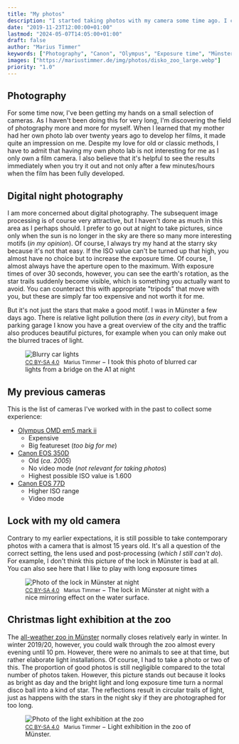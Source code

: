 ```yaml
---
title: "My photos"
description: "I started taking photos with my camera some time ago. I could spend more time taking my photos but here I wanted to show you the results of what I've done so far."
date: "2019-11-23T12:00:00+01:00"
lastmod: "2024-05-07T14:05:00+01:00"
draft: false
author: "Marius Timmer"
keywords: ["Photography", "Canon", "Olympus", "Exposure time", "Münster"]
images: ["https://mariustimmer.de/img/photos/disko_zoo_large.webp"]
priority: "1.0"
---
```


## Photography
For some time now, I've been getting my hands on a small selection of cameras.
As I haven't been doing this for very long, I'm discovering the field
of photography more and more for myself. When I learned that my mother
had her own photo lab over twenty years ago to develop her films, it made
quite an impression on me. Despite my love for old or classic methods, I
have to admit that having my own photo lab is not interesting for me as
I only own a film camera. I also believe that it's helpful to see the
results immediately when you try it out and not only after a few minutes/hours
when the film has been fully developed.

## Digital night photography
I am more concerned about digital photography. The subsequent image processing
is of course very attractive, but I haven't done as much in this area as I
perhaps should. I prefer to go out at night to take pictures, since only when
the sun is no longer in the sky are there so many more interesting motifs
(_in my opinion_). Of course, I always try my hand at the starry sky because
it's not that easy. If the ISO value can't be turned up that high, you almost
have no choice but to increase the exposure time. Of course, I almost always
have the aperture open to the maximum. With exposure times of over 30 seconds,
however, you can see the earth's rotation, as the star trails suddenly become
visible, which is something you actually want to avoid. You can counteract
this with appropriate "tripods" that move with you, but these are simply
far too expensive and not worth it for me.

But it's not just the stars that make a good motif. I was in Münster a few
days ago. There is relative light pollution there (_as in every city_), but
from a parking garage I know you have a great overview of the city and the
traffic also produces beautiful pictures, for example when you can only
make out the blurred traces of light.

<figure vocab="https://schema.org/" typeof="Photograph">
    <img
        alt="Blurry car lights"
        srcset="/img/photos/autobahn_small.webp  480w,
                /img/photos/autobahn_medium.webp 960w,
                /img/photos/autobahn_large.webp  1920w"
        src="/img/photos/autobahn.webp"
        copyright="cc-by Marius Timmer"
        />
    <figcaption>
        <small>
            <a href="https://creativecommons.org/licenses/by-sa/4.0/" rel="license">CC BY-SA 4.0</a>
            &nbsp;
            <span property="copyrightHolder">Marius Timmer</span>
        </small>
        &minus;
        <span property="abstract">I took this photo of blurred car lights from a bridge on the A1 at night</span>
    </figcaption>
</figure>


## My previous cameras
This is the list of cameras I've worked with in the past to collect some experience:

 - [Olympus OMD em5 mark ii](https://www.olympus.de/site/de/c/cameras/om_d_system_cameras/om_d/e_m5_mark_ii/index.html)
    - Expensive
    - Big featureset (_too big for me_)
 - [Canon EOS 350D](https://de.wikipedia.org/wiki/Canon_EOS_350D)
    - Old (_ca. 2005_)
    - No video mode (_not relevant for taking photos_)
    - Highest possible ISO value is 1.600
 - [Canon EOS 77D](https://de.wikipedia.org/wiki/Canon_EOS_77D)
    - Higher ISO range
    - Video mode

## Lock with my old camera
Contrary to my earlier expectations, it is still possible to take contemporary
photos with a camera that is almost 15 years old. It's all a question of
the correct setting, the lens used and post-processing (_which I still
can't do_). For example, I don't think this picture of the lock in Münster
is bad at all. You can also see here that I like to play with long exposure
times

<figure vocab="https://schema.org/" typeof="Photograph">
    <img
        alt="Photo of the lock in Münster at night"
        srcset="/img/photos/hafen_small.webp   480w,
                /img/photos/hafen_medium.webp  960w,
                /img/photos/hafen_large.webp   1920w"
        src="/img/photos/hafen.webp"
        copyright="cc-by Marius Timmer"
        />
    <figcaption>
        <small>
            <a href="https://creativecommons.org/licenses/by-sa/4.0/" rel="license">CC BY-SA 4.0</a>
            &nbsp;
            <span property="copyrightHolder">Marius Timmer</span>
        </small>
        &minus;
        <span property="abstract">The lock in Münster at night with a nice mirroring effect on the water surface.</span>
    </figcaption>
</figure>


## Christmas light exhibition at the zoo
The [all-weather zoo in Münster](https://www.allwetterzoo.de/) normally closes
relatively early in winter. In winter 2019/20, however, you could walk through
the zoo almost every evening until 10 pm. However, there were no animals to
see at that time, but rather elaborate light installations. Of course, I had
to take a photo or two of this. The proportion of good photos is still
negligible compared to the total number of photos taken. However, this
picture stands out because it looks as bright as day and the bright
light and long exposure time turn a normal disco ball into a kind of star.
The reflections result in circular trails of light, just as happens with
the stars in the night sky if they are photographed for too long.

<figure vocab="https://schema.org/" typeof="Photograph">
    <img
        alt="Photo of the light exhibition at the zoo"
        srcset="/img/photos/disko_zoo_small.webp  480w,
                /img/photos/disko_zoo_medium.webp 960w,
                /img/photos/disko_zoo_large.webp  1920w"
        src="/img/photos/disko_zoo.webp"
        copyright="cc-by Marius Timmer"
        />
    <figcaption>
        <small>
            <a href="https://creativecommons.org/licenses/by-sa/4.0/" rel="license">CC BY-SA 4.0</a>
            &nbsp;
            <span property="copyrightHolder">Marius Timmer</span>
        </small>
        &minus;
        <span property="abstract">Light exhibition in the zoo of Münster.</span>
    </figcaption>
</figure>
